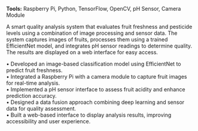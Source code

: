 **Tools:** Raspberry Pi, Python, TensorFlow, OpenCV, pH Sensor, Camera Module  

A smart quality analysis system that evaluates fruit freshness and pesticide levels using a combination of image processing and sensor data. The system captures images of fruits, processes them using a trained EfficientNet model, and integrates pH sensor readings to determine quality. The results are displayed on a web interface for easy access.  

• Developed an image-based classification model using EfficientNet to predict fruit freshness.  
• Integrated a Raspberry Pi with a camera module to capture fruit images for real-time analysis.  
• Implemented a pH sensor interface to assess fruit acidity and enhance prediction accuracy.  
• Designed a data fusion approach combining deep learning and sensor data for quality assessment.  
• Built a web-based interface to display analysis results, improving accessibility and user experience.

